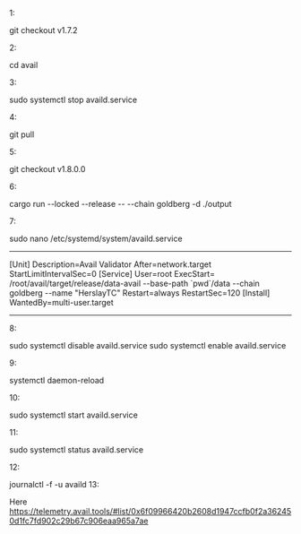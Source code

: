 1:

git checkout v1.7.2

2:

cd avail 

3:

sudo systemctl stop availd.service

 4:

git pull 

5:

git checkout v1.8.0.0 

6:

cargo run \--locked \--release \-- \--chain goldberg -d ./output 

7:

sudo nano /etc/systemd/system/availd.service 

------------------------------------

\[Unit\] Description=Avail
Validator After=network.target StartLimitIntervalSec=0 \[Service\]
User=root ExecStart= /root/avail/target/release/data-avail \--base-path
\`pwd\`/data \--chain goldberg \--name \"HerslayTC\" Restart=always
RestartSec=120 \[Install\] WantedBy=multi-user.target 

-----------------------------------

8:

sudo systemctl disable availd.service 
sudo systemctl enable availd.service 

9:

systemctl daemon-reload 

10:

sudo systemctl start availd.service

11:

sudo systemctl status availd.service

12:

journalctl -f -u availd 13:

Here
https://telemetry.avail.tools/#list/0x6f09966420b2608d1947ccfb0f2a362450d1fc7fd902c29b67c906eaa965a7ae
